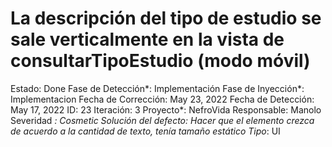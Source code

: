 # La descripción del tipo de estudio se sale verticalmente en la vista de consultarTipoEstudio (modo móvil)

Estado: Done
Fase de Detección*: Implementación
Fase de Inyección*: Implementacion
Fecha de Corrección: May 23, 2022
Fecha de Detección: May 17, 2022
ID: 23
Iteración: 3
Proyecto*: NefroVida
Responsable: Manolo
Severidad *: Cosmetic
Solución del defecto: Hacer que el elemento crezca de acuerdo a la cantidad de texto, tenía tamaño estático
Tipo*: UI